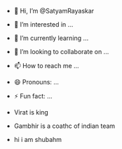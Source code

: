 - 👋 Hi, I’m @SatyamRayaskar
- 👀 I’m interested in ...
- 🌱 I’m currently learning ...
- 💞️ I’m looking to collaborate on ...
- 📫 How to reach me ...
- 😄 Pronouns: ...
- ⚡ Fun fact: ...
- Virat is king
- Gambhir is a coathc of indian team

- hi i am shubahm

<!---
SatyamRayaskar/SatyamRayaskar is a ✨ special ✨ repository because its `README.md` (this file) appears on your GitHub profile.
You can click the Preview link to take a look at your changes.
--->
